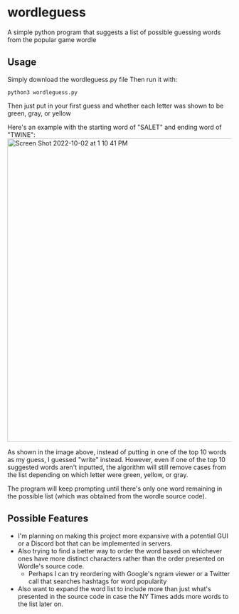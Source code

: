 # wordleguess
 A simple python program that suggests a list of possible guessing words from the popular game wordle
 
## Usage
Simply download the wordleguess.py file 
Then run it with:

`python3 wordleguess.py`

Then just put in your first guess and whether each letter was shown to be green, gray, or yellow

Here's an example with the starting word of "SALET" and ending word of "TWINE":
<img width="681" alt="Screen Shot 2022-10-02 at 1 10 41 PM" src="https://user-images.githubusercontent.com/9218849/193467223-40aae441-7c37-47ad-9273-f75197f8bc50.png">

As shown in the image above, instead of putting in one of the top 10 words as my guess, I guessed "write" instead. However, even if one of the top 10 suggested words aren't inputted, the algorithm will still remove cases from the list depending on which letter were green, yellow, or gray.

The program will keep prompting until there's only one word remaining in the possible list (which was obtained from the wordle source code). 

## Possible Features
- I'm planning on making this project more expansive with a potential GUI or a Discord bot that can be implemented in servers.
- Also trying to find a better way to order the word based on whichever ones have more distinct characters rather than the order presented on Wordle's source code. 
  - Perhaps I can try reordering with Google's ngram viewer or a Twitter call that searches hashtags for word popularity
- Also want to expand the word list to include more than just what's presented in the source code in case the NY Times adds more words to the list later on.


